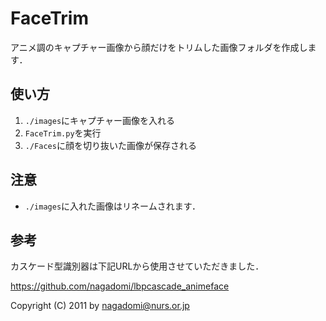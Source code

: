 # FaceTrim

アニメ調のキャプチャー画像から顔だけをトリムした画像フォルダを作成します．



## 使い方

1. ```./images```にキャプチャー画像を入れる
2. ```FaceTrim.py```を実行
3. ```./Faces```に顔を切り抜いた画像が保存される





## 注意

* ```./images```に入れた画像はリネームされます．



## 参考 

カスケード型識別器は下記URLから使用させていただきました．

https://github.com/nagadomi/lbpcascade_animeface

Copyright (C) 2011 by nagadomi@nurs.or.jp